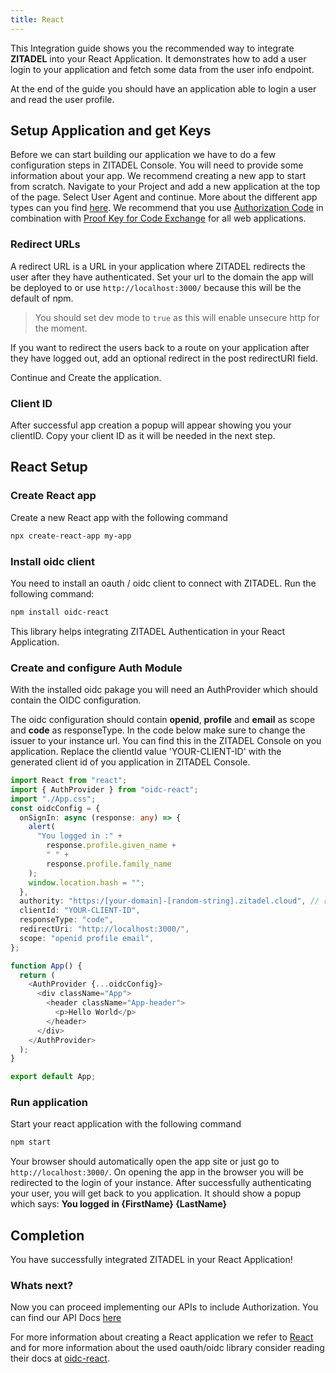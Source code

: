 ```yaml
---
title: React
---
```


This Integration guide shows you the recommended way to integrate **ZITADEL**
into your React Application. It demonstrates how to add a user login to your
application and fetch some data from the user info endpoint.

At the end of the guide you should have an application able to login a user and
read the user profile.

## Setup Application and get Keys

Before we can start building our application we have to do a few configuration
steps in ZITADEL Console. You will need to provide some information about your
app. We recommend creating a new app to start from scratch. Navigate to your
Project and add a new application at the top of the page. Select User Agent and
continue. More about the different app types can you find
[here](../../guides/integrate/oauth-recommended-flows#different-client-profiles).
We recommend that you use
[Authorization Code](../../apis/openidoauth/grant-types#authorization-code) in
combination with
[Proof Key for Code Exchange](../../apis/openidoauth/grant-types#proof-key-for-code-exchange)
for all web applications.

### Redirect URLs

A redirect URL is a URL in your application where ZITADEL redirects the user
after they have authenticated. Set your url to the domain the app will be
deployed to or use `http://localhost:3000/` because this will be the default of
npm.

> You should set dev mode to `true` as this will enable unsecure http for the
> moment.

If you want to redirect the users back to a route on your application after they
have logged out, add an optional redirect in the post redirectURI field.

Continue and Create the application.

### Client ID

After successful app creation a popup will appear showing you your clientID.
Copy your client ID as it will be needed in the next step.

## React Setup

### Create React app

Create a new React app with the following command

```bash
npx create-react-app my-app
```

### Install oidc client

You need to install an oauth / oidc client to connect with ZITADEL. Run the
following command:

```bash
npm install oidc-react
```

This library helps integrating ZITADEL Authentication in your React Application.

### Create and configure Auth Module

With the installed oidc pakage you will need an AuthProvider which should
contain the OIDC configuration.

The oidc configuration should contain **openid**, **profile** and **email** as
scope and **code** as responseType. In the code below make sure to change the
issuer to your instance url. You can find this in the ZITADEL Console on you
application. Replace the clientId value 'YOUR-CLIENT-ID' with the generated
client id of you application in ZITADEL Console.

```ts
import React from "react";
import { AuthProvider } from "oidc-react";
import "./App.css";
const oidcConfig = {
  onSignIn: async (response: any) => {
    alert(
      "You logged in :" +
        response.profile.given_name +
        " " +
        response.profile.family_name
    );
    window.location.hash = "";
  },
  authority: "https:/[your-domain]-[random-string].zitadel.cloud", // replace with your instance
  clientId: "YOUR-CLIENT-ID",
  responseType: "code",
  redirectUri: "http://localhost:3000/",
  scope: "openid profile email",
};

function App() {
  return (
    <AuthProvider {...oidcConfig}>
      <div className="App">
        <header className="App-header">
          <p>Hello World</p>
        </header>
      </div>
    </AuthProvider>
  );
}

export default App;
```

### Run application

Start your react application with the following command

```bash
npm start
```

Your browser should automatically open the app site or just go to
`http://localhost:3000/`. On opening the app in the browser you will be
redirected to the login of your instance. After successfully authenticating your
user, you will get back to you application. It should show a popup which says:
**You logged in {FirstName} {LastName}**

## Completion

You have successfully integrated ZITADEL in your React Application!

### Whats next?

Now you can proceed implementing our APIs to include Authorization. You can find
our API Docs [here](../../apis/introduction)

For more information about creating a React application we refer to
[React](https://reactjs.org/docs/getting-started.html) and for more information
about the used oauth/oidc library consider reading their docs at
[oidc-react](https://www.npmjs.com/package/oidc-react).
